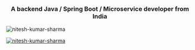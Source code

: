 <h3 align="center">A backend Java / Spring Boot / Microservice developer from India</h3>

<p align="left"> <img src="https://komarev.com/ghpvc/?username=nitesh-kumar-sharma&label=Profile%20views&color=0e75b6&style=flat" alt="nitesh-kumar-sharma" /> </p>

<p align="left"> <a href="https://github.com/ryo-ma/github-profile-trophy"><img src="https://github-profile-trophy.vercel.app/?username=nitesh-kumar-sharma" alt="nitesh-kumar-sharma" /></a> </p>

<!--
**nitesh-kumar-sharma/nitesh-kumar-sharma** is a ✨ _special_ ✨ repository because its `README.md` (this file) appears on your GitHub profile.

Here are some ideas to get you started:

- 🔭 I’m currently working on ...
- 🌱 I’m currently learning ...
- 👯 I’m looking to collaborate on ...
- 🤔 I’m looking for help with ...
- 💬 Ask me about ...
- 📫 How to reach me: ...
- 😄 Pronouns: ...
- ⚡ Fun fact: ...
-->
